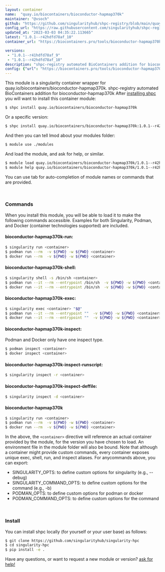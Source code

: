 ```yaml
---
layout: container
name:  "quay.io/biocontainers/bioconductor-hapmap370k"
maintainer: "@vsoch"
github: "https://github.com/singularityhub/shpc-registry/blob/main/quay.io/biocontainers/bioconductor-hapmap370k/container.yaml"
config_url: "https://raw.githubusercontent.com/singularityhub/shpc-registry/main/quay.io/biocontainers/bioconductor-hapmap370k/container.yaml"
updated_at: "2023-03-03 04:35:22.113665"
latest: "1.0.1--r42hdfd78af_10"
container_url: "https://biocontainers.pro/tools/bioconductor-hapmap370k"

versions:
 - "1.0.1--r41hdfd78af_9"
 - "1.0.1--r42hdfd78af_10"
description: "shpc-registry automated BioContainers addition for bioconductor-hapmap370k"
config: {"url": "https://biocontainers.pro/tools/bioconductor-hapmap370k", "maintainer": "@vsoch", "description": "shpc-registry automated BioContainers addition for bioconductor-hapmap370k", "latest": {"1.0.1--r42hdfd78af_10": "sha256:e806da61fea8d352d0c2eb5c61802ed527598eed4b71502877f57ca0e4b2ec4b"}, "tags": {"1.0.1--r41hdfd78af_9": "sha256:146630de4755a052ca987bfe7230a4dd0694627bf3bfaddbb04313ed498da934", "1.0.1--r42hdfd78af_10": "sha256:e806da61fea8d352d0c2eb5c61802ed527598eed4b71502877f57ca0e4b2ec4b"}, "docker": "quay.io/biocontainers/bioconductor-hapmap370k"}
---
```


This module is a singularity container wrapper for quay.io/biocontainers/bioconductor-hapmap370k.
shpc-registry automated BioContainers addition for bioconductor-hapmap370k
After [installing shpc](#install) you will want to install this container module:


```bash
$ shpc install quay.io/biocontainers/bioconductor-hapmap370k
```

Or a specific version:

```bash
$ shpc install quay.io/biocontainers/bioconductor-hapmap370k:1.0.1--r42hdfd78af_10
```

And then you can tell lmod about your modules folder:

```bash
$ module use ./modules
```

And load the module, and ask for help, or similar.

```bash
$ module load quay.io/biocontainers/bioconductor-hapmap370k/1.0.1--r42hdfd78af_10
$ module help quay.io/biocontainers/bioconductor-hapmap370k/1.0.1--r42hdfd78af_10
```

You can use tab for auto-completion of module names or commands that are provided.

<br>

### Commands

When you install this module, you will be able to load it to make the following commands accessible.
Examples for both Singularity, Podman, and Docker (container technologies supported) are included.

#### bioconductor-hapmap370k-run:

```bash
$ singularity run <container>
$ podman run --rm  -v ${PWD} -w ${PWD} <container>
$ docker run --rm  -v ${PWD} -w ${PWD} <container>
```

#### bioconductor-hapmap370k-shell:

```bash
$ singularity shell -s /bin/sh <container>
$ podman run --it --rm --entrypoint /bin/sh  -v ${PWD} -w ${PWD} <container>
$ docker run --it --rm --entrypoint /bin/sh  -v ${PWD} -w ${PWD} <container>
```

#### bioconductor-hapmap370k-exec:

```bash
$ singularity exec <container> "$@"
$ podman run --it --rm --entrypoint ""  -v ${PWD} -w ${PWD} <container> "$@"
$ docker run --it --rm --entrypoint ""  -v ${PWD} -w ${PWD} <container> "$@"
```

#### bioconductor-hapmap370k-inspect:

Podman and Docker only have one inspect type.

```bash
$ podman inspect <container>
$ docker inspect <container>
```

#### bioconductor-hapmap370k-inspect-runscript:

```bash
$ singularity inspect -r <container>
```

#### bioconductor-hapmap370k-inspect-deffile:

```bash
$ singularity inspect -d <container>
```



#### bioconductor-hapmap370k

```bash
$ singularity run <container>
$ podman run --rm  -v ${PWD} -w ${PWD} <container>
$ docker run --rm  -v ${PWD} -w ${PWD} <container>
```


In the above, the `<container>` directive will reference an actual container provided
by the module, for the version you have chosen to load. An environment file in the
module folder will also be bound. Note that although a container
might provide custom commands, every container exposes unique exec, shell, run, and
inspect aliases. For anycommands above, you can export:

 - SINGULARITY_OPTS: to define custom options for singularity (e.g., --debug)
 - SINGULARITY_COMMAND_OPTS: to define custom options for the command (e.g., -b)
 - PODMAN_OPTS: to define custom options for podman or docker
 - PODMAN_COMMAND_OPTS: to define custom options for the command

<br>

### Install

You can install shpc locally (for yourself or your user base) as follows:

```bash
$ git clone https://github.com/singularityhub/singularity-hpc
$ cd singularity-hpc
$ pip install -e .
```

Have any questions, or want to request a new module or version? [ask for help!](https://github.com/singularityhub/singularity-hpc/issues)
